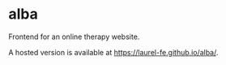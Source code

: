 # alba
Frontend for an online therapy website.

A hosted version is available at https://laurel-fe.github.io/alba/.
